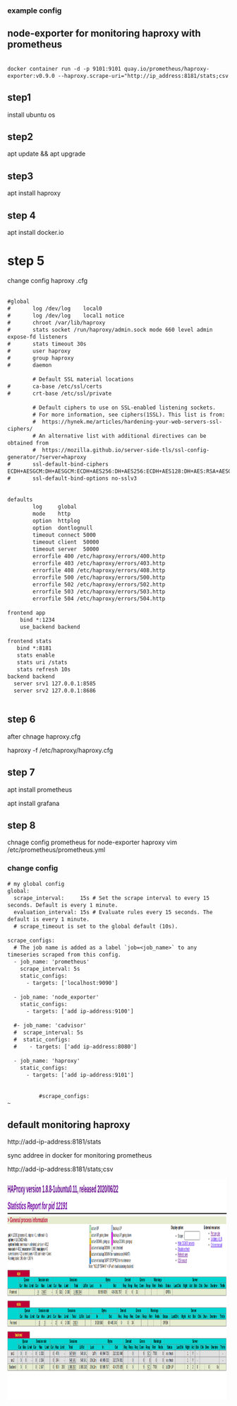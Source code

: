 ### example config

## node-exporter for monitoring haproxy with prometheus

```

docker container run -d -p 9101:9101 quay.io/prometheus/haproxy-exporter:v0.9.0 --haproxy.scrape-uri="http://ip_address:8181/stats;csv

``` 

## step1
install ubuntu os

## step2 

apt update && apt upgrade

## step3 

apt install haproxy

## step 4

apt install docker.io

# step 5 

change config haproxy .cfg

```

#global
#       log /dev/log    local0
#       log /dev/log    local1 notice
#       chroot /var/lib/haproxy
#       stats socket /run/haproxy/admin.sock mode 660 level admin expose-fd listeners
#       stats timeout 30s
#       user haproxy
#       group haproxy
#       daemon

        # Default SSL material locations
#       ca-base /etc/ssl/certs
#       crt-base /etc/ssl/private

        # Default ciphers to use on SSL-enabled listening sockets.
        # For more information, see ciphers(1SSL). This list is from:
        #  https://hynek.me/articles/hardening-your-web-servers-ssl-ciphers/
        # An alternative list with additional directives can be obtained from
        #  https://mozilla.github.io/server-side-tls/ssl-config-generator/?server=haproxy
#       ssl-default-bind-ciphers ECDH+AESGCM:DH+AESGCM:ECDH+AES256:DH+AES256:ECDH+AES128:DH+AES:RSA+AESGCM:RSA+AES:!aNULL:!MD5:!DSS
#       ssl-default-bind-options no-sslv3


defaults
        log     global
        mode    http
        option  httplog
        option  dontlognull
        timeout connect 5000
        timeout client  50000
        timeout server  50000
        errorfile 400 /etc/haproxy/errors/400.http
        errorfile 403 /etc/haproxy/errors/403.http
        errorfile 408 /etc/haproxy/errors/408.http
        errorfile 500 /etc/haproxy/errors/500.http
        errorfile 502 /etc/haproxy/errors/502.http
        errorfile 503 /etc/haproxy/errors/503.http
        errorfile 504 /etc/haproxy/errors/504.http

frontend app
    bind *:1234
    use_backend backend

frontend stats
   bind *:8181
   stats enable
   stats uri /stats
   stats refresh 10s
backend backend
  server srv1 127.0.0.1:8585
  server srv2 127.0.0.1:8686


```

## step 6
after chnage haproxy.cfg 

haproxy -f /etc/haproxy/haproxy.cfg

## step 7
apt install prometheus

apt install grafana

## step 8 
chnage config prometheus for node-exporter haproxy
vim /etc/prometheus/prometheus.yml

### change config

``` 
# my global config
global:
  scrape_interval:     15s # Set the scrape interval to every 15 seconds. Default is every 1 minute.
  evaluation_interval: 15s # Evaluate rules every 15 seconds. The default is every 1 minute.
  # scrape_timeout is set to the global default (10s).

scrape_configs:
  # The job name is added as a label `job=<job_name>` to any timeseries scraped from this config.
  - job_name: 'prometheus'
    scrape_interval: 5s
    static_configs:
      - targets: ['localhost:9090']

  - job_name: 'node_exporter'
    static_configs:
      - targets: ['add ip-address:9100']

  #- job_name: 'cadvisor'
  #  scrape_interval: 5s
  #  static_configs:
  #    - targets: ['add ip-address:8080']

  - job_name: 'haproxy'
    static_configs:
      - targets: ['add ip-address:9101']


          #scrape_configs:
~                              

```
## default monitoring haproxy

http://add-ip-address:8181/stats

sync addree in docker for monitoring prometheus

http://add-ip-address:8181/stats;csv


<img src="monitor.png" height="500" width="500"></img>


